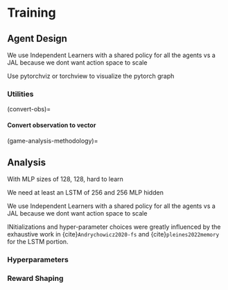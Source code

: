 # Training 

## Agent Design
We use Independent Learners with a shared policy for all the agents vs a JAL because we  dont want action space to scale

Use pytorchviz or torchview to visualize the pytorch graph



### Utilities

(convert-obs)=
#### Convert observation to vector


(game-analysis-methodology)=
## Analysis

With MLP sizes of 128, 128, hard to learn

We need at least an LSTM of 256 and 256 MLP hidden

We use Independent Learners with a shared policy for all the agents vs a JAL because we  dont want action space to scale

INitializations and hyper-parameter choices were greatly influenced by the exhaustive work in {cite}`Andrychowicz2020-fs` and {cite}`pleines2022memory` for the LSTM portion.

### Hyperparameters

### Reward Shaping
